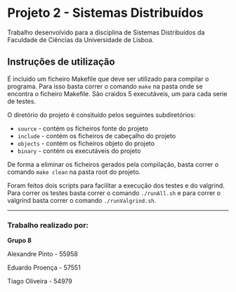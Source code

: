 # Projeto 2 - Sistemas Distribuídos

Trabalho desenvolvido para a disciplina de Sistemas Distribuídos da Faculdade de Ciências da Universidade de Lisboa.

## Instruções de utilização
É incluido um ficheiro Makefile que deve ser utilizado para compilar o programa. Para isso basta correr o comando `make` na pasta onde se encontra o ficheiro Makefile. São craidos 5 executáveis, um para cada serie de testes.

O diretório do projeto é consituído pelos seguintes subdiretórios:
- `source` - contém os ficheiros fonte do projeto
- `include` - contém os ficheiros de cabeçalho do projeto
- `objects` - contém os ficheiros objeto do projeto
- `binary` - contém os executáveis do projeto

De forma a eliminar os ficheiros gerados pela compilação, basta correr o comando `make clean` na pasta root do projeto.

Foram feitos dois scripts para facilitar a execução dos testes e do valgrind. Para correr os testes basta correr o comando `./runAll.sh` e para correr o valgrind basta correr o comando `./runValgrind.sh`.

---

### Trabalho realizado por:

**Grupo 8**

Alexandre Pinto - 55958

Eduardo Proença - 57551

Tiago Oliveira - 54979

